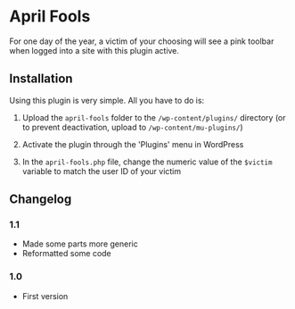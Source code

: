 # April Fools

For one day of the year, a victim of your choosing will see a pink toolbar when logged into a site with this plugin active.

## Installation

Using this plugin is very simple. All you have to do is:

1. Upload the `april-fools` folder to the `/wp-content/plugins/` directory (or to prevent deactivation, upload to `/wp-content/mu-plugins/`)

2. Activate the plugin through the 'Plugins' menu in WordPress

3. In the `april-fools.php` file, change the numeric value of the `$victim` variable to match the user ID of your victim

## Changelog

### 1.1
* Made some parts more generic
* Reformatted some code

### 1.0
* First version